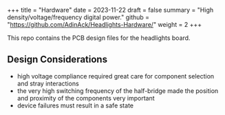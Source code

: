 +++
title = "Hardware"
date = 2023-11-22
draft = false
summary = "High density/voltage/frequency digital power."
github = "https://github.com/AdinAck/Headlights-Hardware/"
weight = 2
+++

This repo contains the PCB design files for the headlights board.


## Design Considerations

- high voltage compliance required great care for component selection and stray interactions
- the very high switching frequency of the half-bridge made the position and proximity of the components very important
- device failures must result in a safe state
